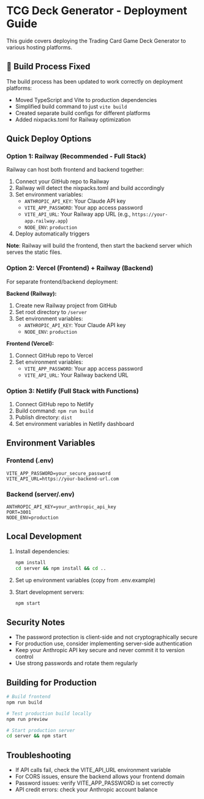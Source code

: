 # TCG Deck Generator - Deployment Guide

This guide covers deploying the Trading Card Game Deck Generator to various hosting platforms.

## 🔧 Build Process Fixed

The build process has been updated to work correctly on deployment platforms:
- Moved TypeScript and Vite to production dependencies 
- Simplified build command to just `vite build`
- Created separate build configs for different platforms
- Added nixpacks.toml for Railway optimization

## Quick Deploy Options

### Option 1: Railway (Recommended - Full Stack)
Railway can host both frontend and backend together:

1. Connect your GitHub repo to Railway
2. Railway will detect the nixpacks.toml and build accordingly
3. Set environment variables:
   - `ANTHROPIC_API_KEY`: Your Claude API key
   - `VITE_APP_PASSWORD`: Your app access password
   - `VITE_API_URL`: Your Railway app URL (e.g., `https://your-app.railway.app`)
   - `NODE_ENV`: `production`
4. Deploy automatically triggers

**Note**: Railway will build the frontend, then start the backend server which serves the static files.

### Option 2: Vercel (Frontend) + Railway (Backend)
For separate frontend/backend deployment:

**Backend (Railway):**
1. Create new Railway project from GitHub
2. Set root directory to `/server`
3. Set environment variables:
   - `ANTHROPIC_API_KEY`: Your Claude API key
   - `NODE_ENV`: `production`

**Frontend (Vercel):**
1. Connect GitHub repo to Vercel
2. Set environment variables:
   - `VITE_APP_PASSWORD`: Your app access password  
   - `VITE_API_URL`: Your Railway backend URL

### Option 3: Netlify (Full Stack with Functions)
1. Connect GitHub repo to Netlify
2. Build command: `npm run build`
3. Publish directory: `dist`
4. Set environment variables in Netlify dashboard

## Environment Variables

### Frontend (.env)
```
VITE_APP_PASSWORD=your_secure_password
VITE_API_URL=https://your-backend-url.com
```

### Backend (server/.env)
```
ANTHROPIC_API_KEY=your_anthropic_api_key
PORT=3001
NODE_ENV=production
```

## Local Development

1. Install dependencies:
   ```bash
   npm install
   cd server && npm install && cd ..
   ```

2. Set up environment variables (copy from .env.example)

3. Start development servers:
   ```bash
   npm start
   ```

## Security Notes

- The password protection is client-side and not cryptographically secure
- For production use, consider implementing server-side authentication
- Keep your Anthropic API key secure and never commit it to version control
- Use strong passwords and rotate them regularly

## Building for Production

```bash
# Build frontend
npm run build

# Test production build locally
npm run preview

# Start production server
cd server && npm start
```

## Troubleshooting

- If API calls fail, check the VITE_API_URL environment variable
- For CORS issues, ensure the backend allows your frontend domain
- Password issues: verify VITE_APP_PASSWORD is set correctly
- API credit errors: check your Anthropic account balance